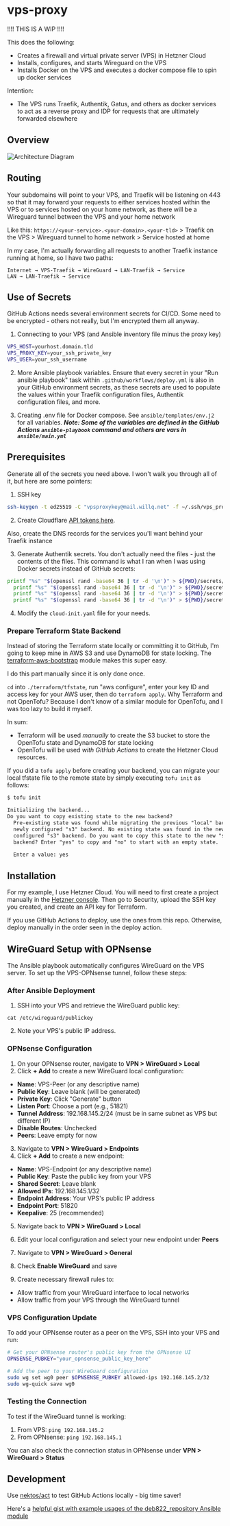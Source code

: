 # vps-proxy

!!!! THIS IS A WIP !!!!

This does the following:

- Creates a firewall and virtual private server (VPS) in Hetzner Cloud
- Installs, configures, and starts Wireguard on the VPS
- Installs Docker on the VPS and executes a docker compose file to spin up docker services

Intention:

- The VPS runs Traefik, Authentik, Gatus, and others as docker services to act as a reverse proxy and IDP for requests that are ultimately forwarded elsewhere

## Overview

![Architecture Diagram](architecture_diagram.png)

## Routing

Your subdomains will point to your VPS, and Traefik will be listening on 443 so that it may forward your requests to either services hosted within the VPS or to services hosted on your home network, as there will be a Wireguard tunnel between the VPS and your home network

Like this: `https://<your-service>.<your-domain>.<your-tld>` > Traefik on the VPS > Wireguard tunnel to home network > Service hosted at home

In my case, I'm actually forwarding all requests to another Traefik instance running at home, so I have two paths:

```
Internet → VPS-Traefik → WireGuard → LAN-Traefik → Service
LAN → LAN-Traefik → Service
```

## Use of Secrets

GitHub Actions needs several environment secrets for CI/CD. Some need to be encrypted - others not really, but I'm encrypted them all anyway.

1. Connecting to your VPS (and Ansible inventory file minus the proxy key)

```sh
VPS_HOST=yourhost.domain.tld
VPS_PROXY_KEY=your_ssh_private_key
VPS_USER=your_ssh_username
```

2. More Ansible playbook variables. Ensure that every secret in your "Run ansible playbook" task within `.github/workflows/deploy.yml` is also in your GitHub environment secrets, as these secrets are used to populate the values within your Traefik configuration files, Authentik configuration files, and more.

3. Creating .env file for Docker compose. See `ansible/templates/env.j2` for all variables. **_Note: Some of the variables are defined in the GitHub Actions `ansible-playbook` command and others are vars in `ansible/main.yml`_**

## Prerequisites

Generate all of the secrets you need above. I won't walk you through all of it, but here are some pointers:

1. SSH key

```sh
ssh-keygen -t ed25519 -C "vpsproxykey@mail.willq.net" -f ~/.ssh/vps_proxy_key
```

2. Create Cloudflare [API tokens here](https://developers.cloudflare.com/fundamentals/api/get-started/create-token/).

Also, create the DNS records for the services you'll want behind your Traefik instance

3. Generate Authentik secrets. You don't actually need the files - just the contents of the files. This command is what I ran when I was using Docker secrets instead of GitHub secrets:

```sh
printf "%s" "$(openssl rand -base64 36 | tr -d '\n')" > ${PWD}/secrets/authentik_postgresql_password &&\
  printf "%s" "$(openssl rand -base64 36 | tr -d '\n')" > ${PWD}/secrets/authentik_postgresql_user &&\
  printf "%s" "$(openssl rand -base64 36 | tr -d '\n')" > ${PWD}/secrets/authentik_postgresql_db &&\
  printf "%s" "$(openssl rand -base64 36 | tr -d '\n')" > ${PWD}/secrets/authentik_secret_key
```

4. Modify the `cloud-init.yaml` file for your needs.

### Prepare Terraform State Backend

Instead of storing the Terraform state locally or committing it to GitHub, I'm going to keep mine in AWS S3 and use DynamoDB for state locking. The [terraform-aws-bootstrap](https://github.com/trussworks/terraform-aws-bootstrap) module makes this super easy.

I do this part manually since it is only done once.

`cd` into `./terraform/tfstate`, run "aws configure", enter your key ID and access key for your AWS user, then do `terraform apply`. Why Terraform and not OpenTofu? Because I don't know of a similar module for OpenTofu, and I was too lazy to build it myself.

In sum:

- Terraform will be used _manually_ to create the S3 bucket to store the OpenTofu state and DynamoDB for state locking
- OpenTofu will be used _with GitHub Actions_ to create the Hetzner Cloud resources.

If you did a `tofu apply` before creating your backend, you can migrate your local tfstate file to the remote state by simply executing `tofu init` as follows:

```txt
$ tofu init

Initializing the backend...
Do you want to copy existing state to the new backend?
  Pre-existing state was found while migrating the previous "local" backend to the
  newly configured "s3" backend. No existing state was found in the newly
  configured "s3" backend. Do you want to copy this state to the new "s3"
  backend? Enter "yes" to copy and "no" to start with an empty state.

  Enter a value: yes
```

## Installation

For my example, I use Hetzner Cloud. You will need to first create a project manually in the [Hetzner console](console.hetzner.com). Then go to Security, upload the SSH key you created, and create an API key for Terraform.

If you use GitHub Actions to deploy, use the ones from this repo. Otherwise, deploy manually in the order seen in the deploy action.

## WireGuard Setup with OPNsense

The Ansible playbook automatically configures WireGuard on the VPS server. To set up the VPS-OPNsense tunnel, follow these steps:

### After Ansible Deployment

1. SSH into your VPS and retrieve the WireGuard public key:

```
cat /etc/wireguard/publickey
```

2. Note your VPS's public IP address.

### OPNsense Configuration

1. On your OPNsense router, navigate to **VPN > WireGuard > Local**
2. Click **+ Add** to create a new WireGuard local configuration:

- **Name**: VPS-Peer (or any descriptive name)
- **Public Key**: Leave blank (will be generated)
- **Private Key**: Click "Generate" button
- **Listen Port**: Choose a port (e.g., 51821)
- **Tunnel Address**: 192.168.145.2/24 (must be in same subnet as VPS but different IP)
- **Disable Routes**: Unchecked
- **Peers**: Leave empty for now

3. Navigate to **VPN > WireGuard > Endpoints**
4. Click **+ Add** to create a new endpoint:

- **Name**: VPS-Endpoint (or any descriptive name)
- **Public Key**: Paste the public key from your VPS
- **Shared Secret**: Leave blank
- **Allowed IPs**: 192.168.145.1/32
- **Endpoint Address**: Your VPS's public IP address
- **Endpoint Port**: 51820
- **Keepalive**: 25 (recommended)

5. Navigate back to **VPN > WireGuard > Local**
6. Edit your local configuration and select your new endpoint under **Peers**

7. Navigate to **VPN > WireGuard > General**
8. Check **Enable WireGuard** and save

9. Create necessary firewall rules to:

- Allow traffic from your WireGuard interface to local networks
- Allow traffic from your VPS through the WireGuard tunnel

### VPS Configuration Update

To add your OPNsense router as a peer on the VPS, SSH into your VPS and run:

```bash
# Get your OPNsense router's public key from the OPNsense UI
OPNSENSE_PUBKEY="your_opnsense_public_key_here"

# Add the peer to your WireGuard configuration
sudo wg set wg0 peer $OPNSENSE_PUBKEY allowed-ips 192.168.145.2/32
sudo wg-quick save wg0
```

### Testing the Connection

To test if the WireGuard tunnel is working:

1. From VPS: `ping 192.168.145.2`
2. From OPNsense: `ping 192.168.145.1`

You can also check the connection status in OPNsense under **VPN > WireGuard > Status**

## Development

Use [nektos/act](https://github.com/nektos/act) to test GitHub Actions locally - big time saver!

Here's a [helpful gist with example usages of the deb822_repository Ansible module](https://gist.github.com/roib20/27fde10af195cee1c1f8ac5f68be7e9b)
